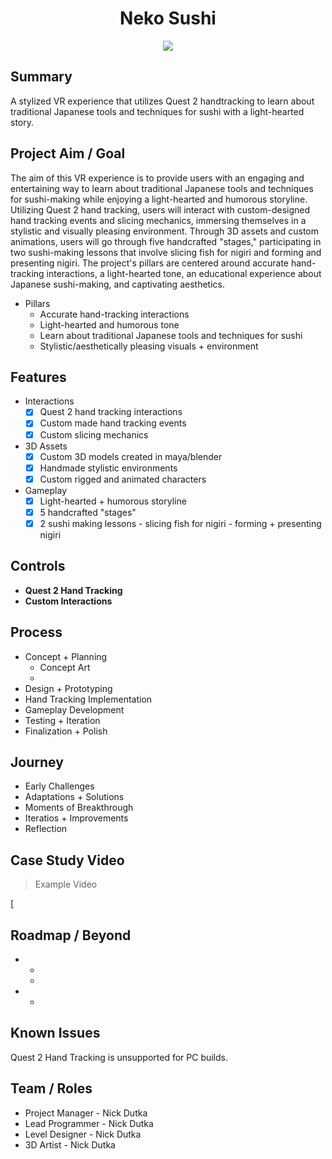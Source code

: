 <h1 align="center">Neko Sushi</h1>

<p align="center">
  <img src="https://github.com/NickDutka/NekoSushi_URP/assets/104876986/2e02486b-8733-45a8-aff2-d225d003c7ed">
<p align="center">

## Summary
A stylized VR experience that utilizes Quest 2 handtracking to learn about traditional Japanese tools and techniques for sushi with a light-hearted story.

## Project Aim / Goal
The aim of this VR experience is to provide users with an engaging and entertaining way to learn about traditional Japanese tools and techniques for sushi-making while enjoying a light-hearted and humorous storyline. Utilizing Quest 2 hand tracking, users will interact with custom-designed hand tracking events and slicing mechanics, immersing themselves in a stylistic and visually pleasing environment. Through 3D assets and custom animations, users will go through five handcrafted "stages," participating in two sushi-making lessons that involve slicing fish for nigiri and forming and presenting nigiri. The project's pillars are centered around accurate hand-tracking interactions, a light-hearted tone, an educational experience about Japanese sushi-making, and captivating aesthetics.

* Pillars
  - Accurate hand-tracking interactions
  - Light-hearted and humorous tone
  - Learn about traditional Japanese tools and techniques for sushi 
  - Stylistic/aesthetically pleasing visuals + environment
    
## Features
* Interactions
    - [x] Quest 2 hand tracking interactions
    - [x] Custom made hand tracking events 
    - [x] Custom slicing mechanics   
* 3D Assets
    - [x] Custom 3D models created in maya/blender         
    - [x] Handmade stylistic environments     
    - [x] Custom rigged and animated characters  
* Gameplay 
    - [x] Light-hearted + humorous storyline
    - [x] 5 handcrafted "stages"               
    - [x] 2 sushi making lessons - slicing fish for nigiri - forming + presenting nigiri   

## Controls
* **Quest 2 Hand Tracking**
* **Custom Interactions**

## Process 

* Concept + Planning
  - Concept Art
  - 
* Design + Prototyping
* Hand Tracking Implementation
* Gameplay Development
* Testing + Iteration
* Finalization + Polish

## Journey

* Early Challenges
* Adaptations + Solutions
* Moments of Breakthrough
* Iteratios + Improvements
* Reflection

## Case Study Video 
> Example Video

[![]()
## Roadmap / Beyond

* 
    - 
    - 
          
* 
    - 
    
## Known Issues
Quest 2 Hand Tracking is unsupported for PC builds.

## Team / Roles
  - Project Manager - Nick Dutka
  - Lead Programmer - Nick Dutka
  - Level Designer - Nick Dutka
  - 3D Artist - Nick Dutka
